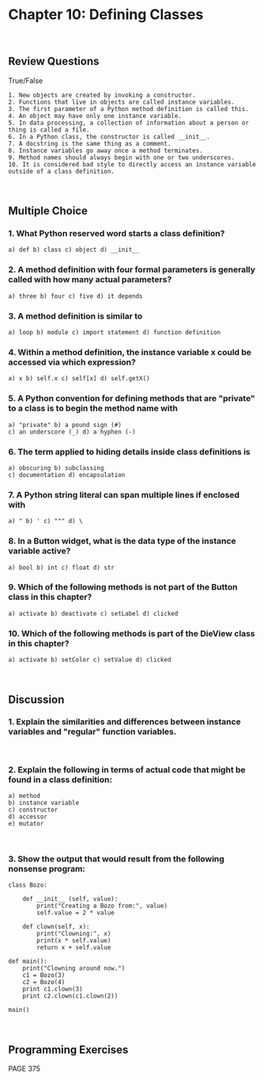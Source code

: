 # Chapter 10: Defining Classes

</br>

## Review Questions
True/False

    1. New objects are created by invoking a constructor.
    2. Functions that live in objects are called instance variables.
    3. The first parameter of a Python method definition is called this.
    4. An object may have only one instance variable.
    5. In data processing, a collection of information about a person or thing is called a file.
    6. In a Python class, the constructor is called __init__.
    7. A docstring is the same thing as a comment.
    8. Instance variables go away once a method terminates.
    9. Method names should always begin with one or two underscores.
    10. It is considered bad style to directly access an instance variable outside of a class definition.

</br>

## Multiple Choice
### 1. What Python reserved word starts a class definition?
    a) def b) class c) object d) __init__
    
### 2. A method definition with four formal parameters is generally called with how many actual parameters?
    a) three b) four c) five d) it depends
    
### 3. A method definition is similar to
    a) loop b) module c) import statement d) function definition
    
### 4. Within a method definition, the instance variable x could be accessed via which expression?
    a) x b) self.x c) self[x] d) self.getX()
      
### 5. A Python convention for defining methods that are "private" to a class is to begin the method name with
    a) "private" b) a pound sign (#)
    c) an underscore (_) d) a hyphen (-)
    
### 6. The term applied to hiding details inside class definitions is
    a) obscuring b) subclassing
    c) documentation d) encapsulation
    
### 7. A Python string literal can span multiple lines if enclosed with
    a) " b) ' c) """ d) \
    
### 8. In a Button widget, what is the data type of the instance variable active?
    a) bool b) int c) float d) str
    
### 9. Which of the following methods is not part of the Button class in this chapter?
    a) activate b) deactivate c) setLabel d) clicked
    
### 10. Which of the following methods is part of the DieView class in this chapter?
    a) activate b) setColor c) setValue d) clicked

</br>

## Discussion
### 1. Explain the similarities and differences between instance variables and "regular" function variables. 

</br>

### 2. Explain the following in terms of actual code that might be found in a class definition:
    a) method
    b) instance variable
    c) constructor
    d) accessor
    e) mutator

</br>

### 3. Show the output that would result from the following nonsense program:
    class Bozo:
    
        def __init__ (self, value):
            print("Creating a Bozo from:", value)
            self.value = 2 * value
            
        def clown(self, x):
            print("Clowning:", x)
            print(x * self.value)
            return x + self.value
            
    def main():
        print("Clowning around now.")
        c1 = Bozo(3)
        c2 = Bozo(4)
        print c1.clown(3)
        print c2.clown(c1.clown(2))
        
    main()

</br>

## Programming Exercises
PAGE 375
